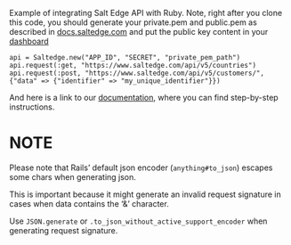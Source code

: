 Example of integrating Salt Edge API with Ruby.
Note, right after you clone this code, you should generate your private.pem and public.pem as described in [docs.saltedge.com](https://docs.saltedge.com/guides/signature/) and put the public key content in your [dashboard](https://www.saltedge.com/keys_and_secrets)

```
api = Saltedge.new("APP_ID", "SECRET", "private_pem_path")
api.request(:get, "https://www.saltedge.com/api/v5/countries")
api.request(:post, "https://www.saltedge.com/api/v5/customers/", {"data" => {"identifier" => "my_unique_identifier"}})
```

And here is a link to our [documentation](https://docs.saltedge.com/), where you can find step-by-step instructions.

# NOTE
Please note that Rails’ default json encoder (`anything#to_json`) escapes some chars when generating json.

This is important because it might generate an invalid request signature in cases when data contains the ‘&’ character.

Use `JSON.generate` or `.to_json_without_active_support_encoder` when generating request signature.
